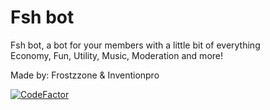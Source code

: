 # Fsh bot
Fsh bot, a bot for your members with a little bit of everything\
Economy, Fun, Utility, Music, Moderation and more!



Made by: Frostzzone & Inventionpro

[![CodeFactor](https://www.codefactor.io/repository/github/fsh-org/fsh-bot/badge)](https://www.codefactor.io/repository/github/fsh-org/fsh-bot)
